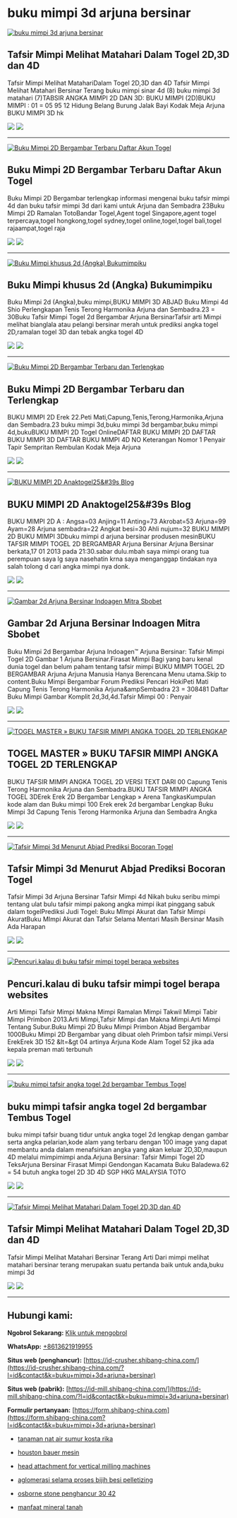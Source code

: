 # buku mimpi 3d arjuna bersinar

<a href="https://swt.shibang-china.com/?l=id&img&k=buku+mimpi+3d+arjuna+bersinar" target="_blank">![buku mimpi 3d arjuna bersinar](http://static.shibang-china.com/all-800x300/682.jpg)</a>

## Tafsir Mimpi Melihat Matahari Dalam Togel 2D,3D dan 4D
Tafsir Mimpi Melihat MatahariDalam Togel 2D,3D dan 4D Tafsir Mimpi Melihat Matahari Bersinar Terang buku mimpi sinar 4d (8) buku mimpi 3d matahari (7)TABSIR ANGKA MIMPI 2D DAN 3D: BUKU MIMPI (2D)BUKU MIMPI : 01 = 05 95 12 Hidung Belang Burung Jalak Bayi Kodak Meja Arjuna BUKU MIMPI 3D hk


<a href="https://whatsapp.shibangsoft.com/WhatsApp.php" target="_blank" title="WhatsApp">![](http://static.shibang-china.com/icon/whatsapp.png)</a> <a href="https://swt.shibang-china.com/?l=id&icon&k=buku+mimpi+3d+arjuna+bersinar" target="_blank">![](http://static.shibang-china.com/icon/chat-id.png)</a>

---

<a href="https://swt.shibang-china.com/?l=id&img&k=buku+mimpi+3d+arjuna+bersinar" target="_blank">![Buku Mimpi 2D Bergambar Terbaru Daftar Akun Togel](http://static.shibang-china.com/all-800x300/558.jpg)</a>

## Buku Mimpi 2D Bergambar Terbaru Daftar Akun Togel
Buku Mimpi 2D Bergambar terlengkap informasi mengenai buku tafsir mimpi 4d dan buku tafsir mimpi 3d dari kami untuk Arjuna dan Sembadra 23Buku Mimpi 2D Ramalan TotoBandar Togel,Agent togel Singapore,agent togel terpercaya,togel hongkong,togel sydney,togel online,togel,togel bali,togel rajaampat,togel raja


<a href="https://whatsapp.shibangsoft.com/WhatsApp.php" target="_blank" title="WhatsApp">![](http://static.shibang-china.com/icon/whatsapp.png)</a> <a href="https://swt.shibang-china.com/?l=id&icon&k=buku+mimpi+3d+arjuna+bersinar" target="_blank">![](http://static.shibang-china.com/icon/chat-id.png)</a>

---

<a href="https://swt.shibang-china.com/?l=id&img&k=buku+mimpi+3d+arjuna+bersinar" target="_blank">![Buku Mimpi khusus 2d (Angka) Bukumimpiku](http://static.shibang-china.com/all-800x300/1038.jpg)</a>

## Buku Mimpi khusus 2d (Angka) Bukumimpiku
Buku Mimpi 2d (Angka),buku mimpi,BUKU MIMPI 3D ABJAD Buku Mimpi 4d Shio Perlengkapan Tenis Terong Harmonika Arjuna dan Sembadra.23 = 30Buku Tafsir Mimpi Togel 2d Bergambar Arjuna BersinarTafsir arti Mimpi melihat bianglala atau pelangi bersinar merah untuk prediksi angka togel 2D,ramalan togel 3D dan tebak angka togel 4D


<a href="https://whatsapp.shibangsoft.com/WhatsApp.php" target="_blank" title="WhatsApp">![](http://static.shibang-china.com/icon/whatsapp.png)</a> <a href="https://swt.shibang-china.com/?l=id&icon&k=buku+mimpi+3d+arjuna+bersinar" target="_blank">![](http://static.shibang-china.com/icon/chat-id.png)</a>

---

<a href="https://swt.shibang-china.com/?l=id&img&k=buku+mimpi+3d+arjuna+bersinar" target="_blank">![Buku Mimpi 2D Bergambar Terbaru dan Terlengkap](http://static.shibang-china.com/all-800x300/105.jpg)</a>

## Buku Mimpi 2D Bergambar Terbaru dan Terlengkap
BUKU MIMPI 2D Erek 22.Peti Mati,Capung,Tenis,Terong,Harmonika,Arjuna dan Sembadra.23 buku mimpi 3d,buku mimpi 3d bergambar,buku mimpi 4d,bukuBUKU MIMPI 2D Togel OnlineDAFTAR BUKU MIMPI 2D DAFTAR BUKU MIMPI 3D DAFTAR BUKU MIMPI 4D NO Keterangan Nomor 1 Penyair Tapir Sempritan Rembulan Kodak Meja Arjuna


<a href="https://whatsapp.shibangsoft.com/WhatsApp.php" target="_blank" title="WhatsApp">![](http://static.shibang-china.com/icon/whatsapp.png)</a> <a href="https://swt.shibang-china.com/?l=id&icon&k=buku+mimpi+3d+arjuna+bersinar" target="_blank">![](http://static.shibang-china.com/icon/chat-id.png)</a>

---

<a href="https://swt.shibang-china.com/?l=id&img&k=buku+mimpi+3d+arjuna+bersinar" target="_blank">![BUKU MIMPI 2D Anaktogel25&#39s Blog](http://static.shibang-china.com/all-800x300/1261.jpg)</a>

## BUKU MIMPI 2D Anaktogel25&#39s Blog
BUKU MIMPI 2D A : Angsa=03 Anjing=11 Anting=73 Akrobat=53 Arjuna=99 Ayam=28 Arjuna sembadra=22 Angkat besi=30 Ahli nujum=32 BUKU MIMPI 2D BUKU MIMPI 3Dbuku mimpi d arjuna bersinar produsen mesinBUKU TAFSIR MIMPI TOGEL 2D BERGAMBAR Arjuna Bersinar Arjuna Bersinar berkata,17 01 2013 pada 21:30.sabar dulu.mbah saya mimpi orang tua perempuan saya lg saya nasehatin krna saya menganggap tindakan nya salah tolong d cari angka mimpi nya donk.


<a href="https://whatsapp.shibangsoft.com/WhatsApp.php" target="_blank" title="WhatsApp">![](http://static.shibang-china.com/icon/whatsapp.png)</a> <a href="https://swt.shibang-china.com/?l=id&icon&k=buku+mimpi+3d+arjuna+bersinar" target="_blank">![](http://static.shibang-china.com/icon/chat-id.png)</a>

---

<a href="https://swt.shibang-china.com/?l=id&img&k=buku+mimpi+3d+arjuna+bersinar" target="_blank">![Gambar 2d Arjuna Bersinar Indoagen Mitra Sbobet](http://static.shibang-china.com/all-800x300/798.jpg)</a>

## Gambar 2d Arjuna Bersinar Indoagen Mitra Sbobet
Buku Mimpi 2d Bergambar Arjuna Indoagen™ Arjuna Bersinar: Tafsir Mimpi Togel 2D Gambar 1 Arjuna Bersinar.Firasat Mimpi Bagi yang baru kenal dunia togel dan belum paham tentang tafsir mimpi BUKU MIMPI TOGEL 2D BERGAMBAR Arjuna Arjuna Manusia Hanya Berencana Menu utama.Skip to content.Buku Mimpi Bergambar Forum Prediksi Pencari HokiPeti Mati Capung Tenis Terong Harmonika Arjuna&ampSembadra 23 = 308481 Daftar Buku Mimpi Gambar Komplit 2d,3d,4d.Tafsir Mimpi 00 : Penyair


<a href="https://whatsapp.shibangsoft.com/WhatsApp.php" target="_blank" title="WhatsApp">![](http://static.shibang-china.com/icon/whatsapp.png)</a> <a href="https://swt.shibang-china.com/?l=id&icon&k=buku+mimpi+3d+arjuna+bersinar" target="_blank">![](http://static.shibang-china.com/icon/chat-id.png)</a>

---

<a href="https://swt.shibang-china.com/?l=id&img&k=buku+mimpi+3d+arjuna+bersinar" target="_blank">![TOGEL MASTER » BUKU TAFSIR MIMPI ANGKA TOGEL 2D TERLENGKAP](http://static.shibang-china.com/all-800x300/1003.jpg)</a>

## TOGEL MASTER » BUKU TAFSIR MIMPI ANGKA TOGEL 2D TERLENGKAP
BUKU TAFSIR MIMPI ANGKA TOGEL 2D VERSI TEXT DARI 00 Capung Tenis Terong Harmonika Arjuna dan Sembadra.BUKU TAFSIR MIMPI ANGKA TOGEL 3DErek Erek 2D Bergambar Lengkap » Arena TangkasKumpulan kode alam dan Buku mimpi 100 Erek erek 2d bergambar Lengkap Buku Mimpi 3d Capung Tenis Terong Harmonika Arjuna dan Sembadra Angka


<a href="https://whatsapp.shibangsoft.com/WhatsApp.php" target="_blank" title="WhatsApp">![](http://static.shibang-china.com/icon/whatsapp.png)</a> <a href="https://swt.shibang-china.com/?l=id&icon&k=buku+mimpi+3d+arjuna+bersinar" target="_blank">![](http://static.shibang-china.com/icon/chat-id.png)</a>

---

<a href="https://swt.shibang-china.com/?l=id&img&k=buku+mimpi+3d+arjuna+bersinar" target="_blank">![Tafsir Mimpi 3d Menurut Abjad Prediksi Bocoran Togel](http://static.shibang-china.com/all-800x300/1285.jpg)</a>

## Tafsir Mimpi 3d Menurut Abjad Prediksi Bocoran Togel
Tafsir Mimpi 3d Arjuna Bersinar Tafsir Mimpi 4d Nikah buku seribu mimpi tentang ulat bulu tafsir mimpi pakong angka mimpi ikat pinggang sabuk dalam togelPrediksi Judi Togel: Buku MImpi Akurat dan Tafsir Mimpi AkuratBuku MImpi Akurat dan Tafsir Selama Mentari Masih Bersinar Masih Ada Harapan


<a href="https://whatsapp.shibangsoft.com/WhatsApp.php" target="_blank" title="WhatsApp">![](http://static.shibang-china.com/icon/whatsapp.png)</a> <a href="https://swt.shibang-china.com/?l=id&icon&k=buku+mimpi+3d+arjuna+bersinar" target="_blank">![](http://static.shibang-china.com/icon/chat-id.png)</a>

---

<a href="https://swt.shibang-china.com/?l=id&img&k=buku+mimpi+3d+arjuna+bersinar" target="_blank">![Pencuri.kalau di buku tafsir mimpi togel berapa websites](http://static.shibang-china.com/all-800x300/1171.jpg)</a>

## Pencuri.kalau di buku tafsir mimpi togel berapa websites
Arti Mimpi Tafsir Mimpi Makna Mimpi Ramalan Mimpi Takwil Mimpi Tabir Mimpi Primbon 2013.Arti Mimpi,Tafsir Mimpi dan Makna Mimpi.Arti Mimpi Tentang Subur.Buku Mimpi 2D Buku Mimpi Primbon Abjad Bergambar 1000Buku Mimpi 2D Bergambar yang dibuat oleh Primbon tafsir mimpi.Versi ErekErek 3D 152 &lt=&gt 04 artinya Arjuna Kode Alam Togel 52 jika ada kepala preman mati terbunuh


<a href="https://whatsapp.shibangsoft.com/WhatsApp.php" target="_blank" title="WhatsApp">![](http://static.shibang-china.com/icon/whatsapp.png)</a> <a href="https://swt.shibang-china.com/?l=id&icon&k=buku+mimpi+3d+arjuna+bersinar" target="_blank">![](http://static.shibang-china.com/icon/chat-id.png)</a>

---

<a href="https://swt.shibang-china.com/?l=id&img&k=buku+mimpi+3d+arjuna+bersinar" target="_blank">![buku mimpi tafsir angka togel 2d bergambar Tembus Togel](http://static.shibang-china.com/all-800x300/143.jpg)</a>

## buku mimpi tafsir angka togel 2d bergambar Tembus Togel
buku mimpi tafsir buang tidur untuk angka togel 2d lengkap dengan gambar serta angka pelarian,kode alam yang terbaru dengan 100 image yang dapat membantu anda dalam menafsirkan angka yang akan keluar 2D,3D,maupun 4D melalui mimpimimpi anda.Arjuna Bersinar: Tafsir Mimpi Togel 2D TeksArjuna Bersinar Firasat Mimpi Gendongan Kacamata Buku Baladewa.62 = 54 butuh angka togel 2D 3D 4D SGP HKG MALAYSIA TOTO


<a href="https://whatsapp.shibangsoft.com/WhatsApp.php" target="_blank" title="WhatsApp">![](http://static.shibang-china.com/icon/whatsapp.png)</a> <a href="https://swt.shibang-china.com/?l=id&icon&k=buku+mimpi+3d+arjuna+bersinar" target="_blank">![](http://static.shibang-china.com/icon/chat-id.png)</a>

---

<a href="https://swt.shibang-china.com/?l=id&img&k=buku+mimpi+3d+arjuna+bersinar" target="_blank">![Tafsir Mimpi Melihat Matahari Dalam Togel 2D,3D dan 4D](http://static.shibang-china.com/all-800x300/626.jpg)</a>

## Tafsir Mimpi Melihat Matahari Dalam Togel 2D,3D dan 4D
Tafsir Mimpi Melihat Matahari Bersinar Terang Arti Dari mimpi melihat matahari bersinar terang merupakan suatu pertanda baik untuk anda,buku mimpi 3d

<a href="https://whatsapp.shibangsoft.com/WhatsApp.php" target="_blank" title="WhatsApp">![](http://static.shibang-china.com/icon/whatsapp.png)</a> <a href="https://swt.shibang-china.com/?l=id&icon&k=buku+mimpi+3d+arjuna+bersinar" target="_blank">![](http://static.shibang-china.com/icon/chat-id.png)</a>

---
## Hubungi kami:

**Ngobrol Sekarang:** [Klik untuk mengobrol](https://swt.shibang-china.com?l=id&contact&k=buku+mimpi+3d+arjuna+bersinar)

**WhatsApp:**  [+8613621919955](https://whatsapp.shibangsoft.com/WhatsApp.php)

**Situs web (penghancur):** [https://id-crusher.shibang-china.com/](https://id-crusher.shibang-china.com/?l=id&contact&k=buku+mimpi+3d+arjuna+bersinar)

**Situs web (pabrik):** [https://id-mill.shibang-china.com/](https://id-mill.shibang-china.com/?l=id&contact&k=buku+mimpi+3d+arjuna+bersinar)

**Formulir pertanyaan:** [https://form.shibang-china.com](https://form.shibang-china.com?l=id&contact&k=buku+mimpi+3d+arjuna+bersinar)

* [tanaman nat air sumur kosta rika](../34/tanaman%20nat%20air%20sumur%20kosta%20rika.md)

* [houston bauer mesin](../40/houston%20bauer%20mesin.md)

* [head attachment for vertical milling machines](../31/head%20attachment%20for%20vertical%20milling%20machines.md)

* [aglomerasi selama proses bijih besi pelletizing](../38/aglomerasi%20selama%20proses%20bijih%20besi%20pelletizing.md)

* [osborne stone penghancur 30 42](../34/osborne%20stone%20penghancur%2030%2042.md)

* [manfaat mineral tanah](../36/manfaat%20mineral%20tanah.md)
